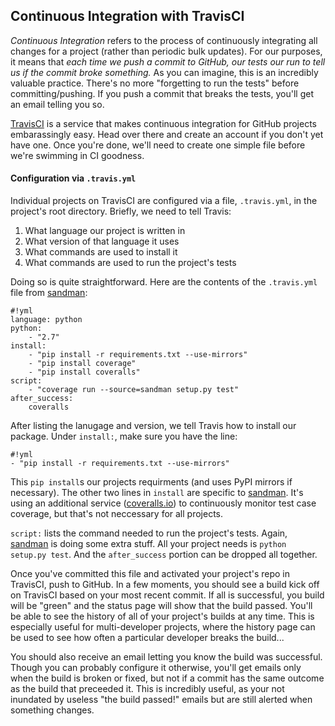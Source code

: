 ## Continuous Integration with TravisCI

*Continuous Integration* refers to the process of continuously integrating all
changes for a project (rather than periodic bulk updates). For our purposes, it
means that *each time we push a commit to GitHub, our tests our run to tell us if the commit broke something.*
As you can imagine, this is an incredibly valuable practice. There's no more
"forgetting to run the tests" before committing/pushing. If you push a commit
that breaks the tests, you'll get an email telling you so.

[TravisCI](http://www.travis-ci.org) is a service that makes continuous
integration for GitHub projects embarassingly easy. Head over there and create
an account if you don't yet have one. Once you're done, we'll need to create
one simple file before we're swimming in CI goodness.

#### Configuration via `.travis.yml`

Individual projects on TravisCI are configured via a file, `.travis.yml`, 
in the project's root directory. Briefly, we need to tell Travis:

1. What language our project is written in
1. What version of that language it uses
1. What commands are used to install it
1. What commands are used to run the project's tests

Doing so is quite straightforward. Here are the contents of the `.travis.yml`
file from [sandman](http://www.github.com/jeffknupp/sandman):

    #!yml
    language: python
    python:
        - "2.7"
    install: 
        - "pip install -r requirements.txt --use-mirrors"
        - "pip install coverage"
        - "pip install coveralls"
    script: 
        - "coverage run --source=sandman setup.py test"
    after_success:
        coveralls

After listing the lanugage and version, we tell Travis how to install our
package. Under `install:`, make sure you have the line:

    #!yml
    - "pip install -r requirements.txt --use-mirrors"

This `pip install`s our projects requirments (and uses PyPI mirrors if
necessary). The other two lines in `install` are specific to [sandman](http://www.github.com/jeffknupp/sandman).
It's using an additional service ([coveralls.io](http://coveralls.io)) to continuously monitor 
test case coverage, but that's not neccessary for all projects.

`script:` lists the command needed to run the project's tests. Again, [sandman](http://www.github.com/jeffknupp/sandman)
is doing some extra stuff. All your project needs is `python setup.py test`.
And the `after_success` portion can be dropped all together.

Once you've committed this file and activated your project's repo in TravisCI,
push to GitHub. In a few moments, you should see a build kick off on TravisCI
based on your most recent commit. If all is successful, you build will be
"green" and the status page will show that the build passed. You'll be able to
see the history of all of your project's builds at any time. This is especially
useful for multi-developer projects, where the history page can be used to see 
how often a particular developer breaks the build...

You should also receive an email letting you know the build was successful.
Though you can probably configure it otherwise, you'll get emails only when the
build is broken or fixed, but not if a commit has the same outcome as the build
that preceeded it. This is incredibly useful, as your not inundated by useless
"the build passed!" emails but are still alerted when something changes.
